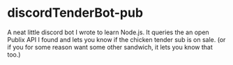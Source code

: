 # discordTenderBot-pub
A neat little discord bot I wrote to learn Node.js. It queries the an open Publix API I found and lets you know if the chicken tender sub is on sale. (or if you for some reason want some other sandwich, it lets you know that too.)
